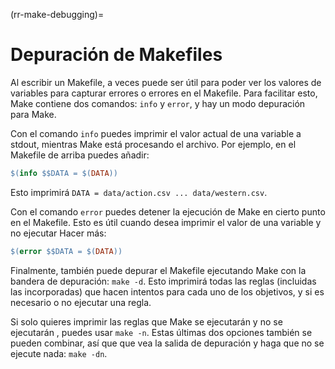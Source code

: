 (rr-make-debugging)=
# Depuración de Makefiles

Al escribir un Makefile, a veces puede ser útil para poder ver los valores de variables para capturar errores o errores en el Makefile. Para facilitar esto, Make contiene dos comandos: `info` y `error`, y hay un modo depuración para Make.

Con el comando `info` puedes imprimir el valor actual de una variable a stdout, mientras Make está procesando el archivo. Por ejemplo, en el Makefile de arriba puedes añadir:

```makefile
$(info $$DATA = $(DATA))
```

Esto imprimirá `DATA = data/action.csv ... data/western.csv`.

Con el comando `error` puedes detener la ejecución de Make en cierto punto en el Makefile. Esto es útil cuando desea imprimir el valor de una variable y no ejecutar Hacer más:

```makefile
$(error $$DATA = $(DATA))
```

Finalmente, también puede depurar el Makefile ejecutando Make con la bandera de depuración: `make -d`. Esto imprimirá todas las reglas (incluidas las incorporadas) que hacen intentos para cada uno de los objetivos, y si es necesario o no ejecutar una regla.

Si solo quieres imprimir las reglas que Make se ejecutarán y no se ejecutarán , puedes usar `make -n`. Estas últimas dos opciones también se pueden combinar, así que que vea la salida de depuración y haga que no se ejecute nada: `make -dn`.

